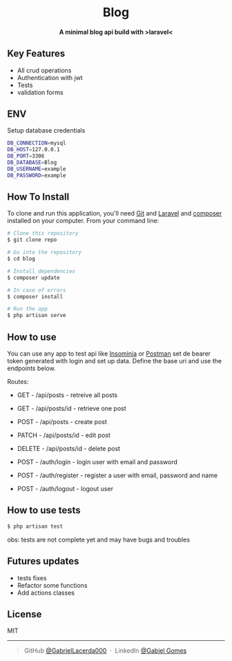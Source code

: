 
<h1 align="center">
  <br>
  <br>
  Blog
  <br>
</h1>

<h4 align="center">A minimal blog api build with >laravel< </h4>

## Key Features

* All crud operations
* Authentication with jwt
* Tests
* validation forms

## ENV

Setup database credentials

```bash
DB_CONNECTION=mysql
DB_HOST=127.0.0.1
DB_PORT=3306
DB_DATABASE=Blog
DB_USERNAME=example   
DB_PASSWORD=example
```

## How To Install

To clone and run this application, you'll need [Git](https://git-scm.com) and [Laravel](https://laravel.com) and [composer](https://getcomposer.org) installed on your computer. From your command line:

```bash
# Clone this repository
$ git clone repo 

# Go into the repository
$ cd blog

# Install dependencies
$ composer update

# In case of errors
$ composer install

# Run the app
$ php artisan serve
```

## How to use
You can use any app to test api like [Insominia](https://insomnia.rest/download) or [Postman](https://www.postman.com)  set de bearer token generated with login and set up data.
Define the base uri and use the endpoints below.

Routes:
* GET - /api/posts - retreive all posts
* GET - /api/posts/id - retrieve one post
* POST - /api/posts - create post
* PATCH - /api/posts/id - edit post
* DELETE - /api/posts/id - delete post

* POST - /auth/login - login user with email and password
* POST - /auth/register - register a user with email, password and name
* POST - /auth/logout - logout user

 ## How to use tests
 
  ```bash
$ php artisan test
```
obs: tests are not complete yet and may have bugs and troubles

## Futures updates

* tests fixes
* Refactor some functions
* Add actions classes

## License

MIT

---

> GitHub [@GabrielLacerda000](https://github.com/GabrielLacerda000) &nbsp;&middot;&nbsp;
> LinkedIn [@Gabiel Gomes](https://www.linkedin.com/in/gabriel-gomes-a646aa1b6/)

